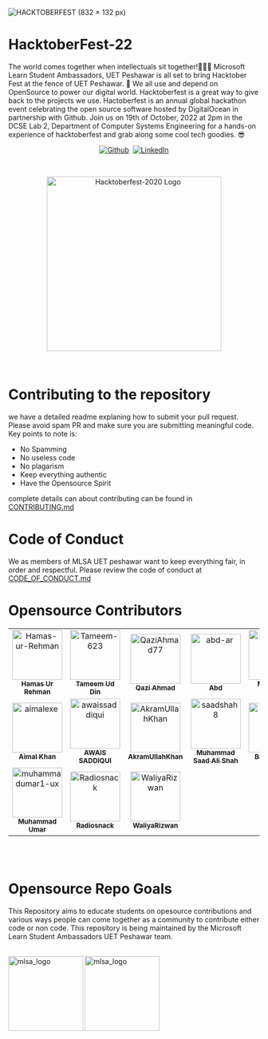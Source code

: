 ![HACKTOBERFEST (832 × 132 px)](https://user-images.githubusercontent.com/47780362/196248237-02fe11ea-0216-463b-89de-36f514b7ddc8.gif)

# HacktoberFest-22
The world comes together when intellectuals sit together!🧑🏻‍💻 Microsoft Learn Student Ambassadors, UET  Peshawar is all set to bring Hacktober Fest at the fence of UET Peshawar. 🤖 We all use and depend on OpenSource to power our digital world. Hacktoberfest is a great way to give back to the projects we use. Hactoberfest is an annual global hackathon event celebrating the open source software hosted by DigitalOcean in partnership with Github. Join us on 19th of October, 2022 at 2pm in the DCSE Lab 2, Department of Computer Systems Engineering for a hands-on experience of hacktoberfest and grab along some cool tech goodies. 😎

<p align="center">
<a href='https://github.com/MLSA-UETP' target="_blank"><img alt='Github' src='https://img.shields.io/badge/Github-100000?style=for-the-badge&logo=Github&logoColor=white&labelColor=000000&color=000000'/></a>
<a href='https://github.com/shivamkapasia0' target="_blank"><img alt='' src='https://img.shields.io/badge/MADE_WITH ❤-100000?style=for-the-badge&logo=&logoColor=white&labelColor=D70808&color=D70808'/></a>
<a href='https://www.linkedin.com/company/mlsauetp/' target="_blank">
<img alt='LinkedIn' src='https://img.shields.io/badge/LinkedIn-100000?style=for-the-badge&logo=LinkedIn&logoColor=white&labelColor=0B66C3&color=0B66C3'/></a></p>

<br>
<p align="center">
    <img src="https://github.com/MLSA-UETP/HacktoberFest-22/blob/main/Hfest-Logo-2-Color-Manga.svg" alt="Hacktoberfest-2020 Logo" width="350">
</p>

<br>

# Contributing to the repository
we have a detailed readme explaning how to submit your pull request. Please avoid spam PR and make sure you are submitting meaningful code. Key points to note is: 
- No Spamming
- No useless code
- No plagarism
- Keep everything authentic 
- Have the Opensource Spirit

complete details can about contributing can be found in [CONTRIBUTING.md](https://github.com/MLSA-UETP/HacktoberFest-22/blob/main/CONTRIBUTING.md)

# Code of Conduct
We as members of MLSA UET peshawar want to keep everything fair, in order and respectful. Please review the code of conduct at [CODE_OF_CONDUCT.md](https://github.com/MLSA-UETP/HacktoberFest-22/blob/main/CODE_OF_CONDUCT.md) 
# Opensource Contributors
<!-- readme: contributors -start -->
<table>
<tr>
    <td align="center">
        <a href="https://github.com/Hamas-ur-Rehman">
            <img src="https://avatars.githubusercontent.com/u/47780362?v=4" width="100;" alt="Hamas-ur-Rehman"/>
            <br />
            <sub><b>Hamas Ur Rehman</b></sub>
        </a>
    </td>
    <td align="center">
        <a href="https://github.com/Tameem-623">
            <img src="https://avatars.githubusercontent.com/u/79134847?v=4" width="100;" alt="Tameem-623"/>
            <br />
            <sub><b>Tameem Ud Din</b></sub>
        </a>
    </td>
    <td align="center">
        <a href="https://github.com/QaziAhmad77">
            <img src="https://avatars.githubusercontent.com/u/107860183?v=4" width="100;" alt="QaziAhmad77"/>
            <br />
            <sub><b>Qazi Ahmad</b></sub>
        </a>
    </td>
    <td align="center">
        <a href="https://github.com/abd-ar">
            <img src="https://avatars.githubusercontent.com/u/87899654?v=4" width="100;" alt="abd-ar"/>
            <br />
            <sub><b>Abd</b></sub>
        </a>
    </td>
    <td align="center">
        <a href="https://github.com/Mosaddiq-Billah">
            <img src="https://avatars.githubusercontent.com/u/75493489?v=4" width="100;" alt="Mosaddiq-Billah"/>
            <br />
            <sub><b>Mosaddiq Billah</b></sub>
        </a>
    </td>
    <td align="center">
        <a href="https://github.com/hasn20">
            <img src="https://avatars.githubusercontent.com/u/115350907?v=4" width="100;" alt="hasn20"/>
            <br />
            <sub><b>Muhammad Hassaan</b></sub>
        </a>
    </td></tr>
<tr>
    <td align="center">
        <a href="https://github.com/aimalexe">
            <img src="https://avatars.githubusercontent.com/u/94559553?v=4" width="100;" alt="aimalexe"/>
            <br />
            <sub><b>Aimal Khan</b></sub>
        </a>
    </td>
    <td align="center">
        <a href="https://github.com/awaissaddiqui">
            <img src="https://avatars.githubusercontent.com/u/101595985?v=4" width="100;" alt="awaissaddiqui"/>
            <br />
            <sub><b>AWAIS SADDIQUI</b></sub>
        </a>
    </td>
    <td align="center">
        <a href="https://github.com/AkramUllahKhan">
            <img src="https://avatars.githubusercontent.com/u/90589314?v=4" width="100;" alt="AkramUllahKhan"/>
            <br />
            <sub><b>AkramUllahKhan</b></sub>
        </a>
    </td>
    <td align="center">
        <a href="https://github.com/saadshah8">
            <img src="https://avatars.githubusercontent.com/u/115416797?v=4" width="100;" alt="saadshah8"/>
            <br />
            <sub><b>Muhammad Saad Ali Shah</b></sub>
        </a>
    </td>
    <td align="center">
        <a href="https://github.com/AHMADBAHAR">
            <img src="https://avatars.githubusercontent.com/u/86323928?v=4" width="100;" alt="AHMADBAHAR"/>
            <br />
            <sub><b>Bahar Khan</b></sub>
        </a>
    </td>
    <td align="center">
        <a href="https://github.com/M-Uzaif">
            <img src="https://avatars.githubusercontent.com/u/116589718?v=4" width="100;" alt="M-Uzaif"/>
            <br />
            <sub><b>Muhammad Uzaif</b></sub>
        </a>
    </td></tr>
<tr>
    <td align="center">
        <a href="https://github.com/muhammadumar1-ux">
            <img src="https://avatars.githubusercontent.com/u/83165778?v=4" width="100;" alt="muhammadumar1-ux"/>
            <br />
            <sub><b>Muhammad Umar</b></sub>
        </a>
    </td>
    <td align="center">
        <a href="https://github.com/Radiosnack">
            <img src="https://avatars.githubusercontent.com/u/106529748?v=4" width="100;" alt="Radiosnack"/>
            <br />
            <sub><b>Radiosnack</b></sub>
        </a>
    </td>
    <td align="center">
        <a href="https://github.com/WaliyaRizwan">
            <img src="https://avatars.githubusercontent.com/u/116026957?v=4" width="100;" alt="WaliyaRizwan"/>
            <br />
            <sub><b>WaliyaRizwan</b></sub>
        </a>
    </td></tr>
</table>
<!-- readme: contributors -end -->

<br>
<br>

# Opensource Repo Goals

This Repository aims to educate students on opesource contributions and various ways people can come together as a community to contribute either code or non code. This repository is being maintained by the Microsoft Learn Student Ambassadors UET Peshawar team.
<br>
<br>

<img align="left" src="white text uet mlsa.png" alt="mlsa_logo" width="150"/> 
<img align="left" src="MSLearn_SA_badge_generic_rgb_300ppi.png" alt="mlsa_logo" width="150"/> 



